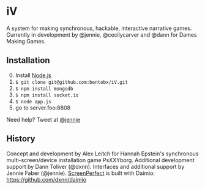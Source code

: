 # iV

A system for making synchronous, hackable, interactive narrative games. Currently in development by @jennie, @cecilycarver and @dann for Dames Making Games.

## Installation

0. Install [Node.js](http://nodejs.org)
1. `$ git clone git@github.com:bentobx/iV.git`
2. `$ npm install mongodb`
3. `$ npm install socket.io`
4. `$ node app.js`
4. go to server.foo:8808

Need help? Tweet at [@jennie](http://twitter.com/jennie)

## History

Concept and development by Alex Leitch for Hannah Epstein's synchronous multi-screen/device installation game PsXXYborg. Additional development support by Dann Toliver (@dxnn). Interfaces and additional support by Jennie Faber (@jennie). [ScreenPerfect](https://github.com/pretentiousgit/screenperfect-dev) is built with Daimio: https://github.com/dxnn/daimio
